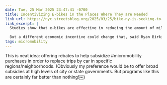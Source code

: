 ```yaml
---
date: Tue, 25 Mar 2025 23:47:41 -0700
title: Incentivizing E-bikes in the Places Where They are Needed
link_url: https://nyc.streetsblog.org/2025/03/25/bike-ny-is-seeking-to-build-the-perfect-e-bike-subsidy-program-for-nyc
link_excerpt: |
  Studies show that e-bikes are effective in reducing the amount of miles driven in cars, since, according to the federal Bureau of Transportation Statistics, more than half of all trips in the United States are less than three miles — the ideal jaunt on an e-bike. But car owners often default to making car trips because the vehicle is right outside.

  But a different economic incentive could change that, said Ryan Birkicht, the communications director of People For Bikes.
tags: micromobility
---
```


This is neat idea: offering rebates to help subsidize #micromobility purchases in order to replace trips by car in specific regions/neighborhoods. (Obviously my preference would be to offer broad subsidies at high levels of city or state governments. But programs like this are certainly far better than nothing!￼)